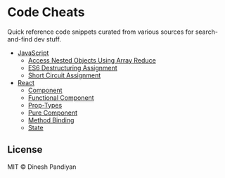 # Code Cheats

Quick reference code snippets curated from various sources for search-and-find dev stuff.

- [JavaScript](https://github.com/flexdinesh/code-snippets/tree/master/js)
  - [Access Nested Objects Using Array Reduce](https://github.com/flexdinesh/code-snippets/blob/master/js/access-objects-array-reduce.md)
  - [ES6 Destructuring Assignment](https://github.com/flexdinesh/code-snippets/blob/master/js/es6-destructuring.md)
  - [Short Circuit Assignment](https://github.com/flexdinesh/code-cheats/blob/master/js/short-circuit-assignment.md)
- [React](https://github.com/flexdinesh/code-snippets/tree/master/react)
  - [Component](https://github.com/flexdinesh/code-snippets/blob/master/react/component.md)
  - [Functional Component](https://github.com/flexdinesh/code-snippets/blob/master/react/functional-component.md)
  - [Prop-Types](https://github.com/flexdinesh/code-snippets/blob/master/react/prop-types.md)
  - [Pure Component](https://github.com/flexdinesh/code-snippets/blob/master/react/pure-component.md)
  - [Method Binding](https://github.com/flexdinesh/code-snippets/blob/master/react/react-method-binding.md)
  - [State](https://github.com/flexdinesh/code-snippets/blob/master/react/state.md)


## License

MIT © Dinesh Pandiyan
